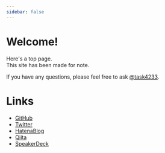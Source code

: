 ```yaml
---
sidebar: false
---
```


# Welcome!
Here's a top page.  
This site has been made for note.  

If you have any questions, please feel free to ask [@task4233](https://twitter.com/task4233).

# Links
 - [GitHub](https://github.com/task4233)
 - [Twitter](https://twitter.com/task4233)
 - [HatenaBlog](https://task4233.hatenablog.com/)
 - [Qiita](https://qiita.com/task4233)
 - [SpeakerDeck](https://speakerdeck.com/task4233)
